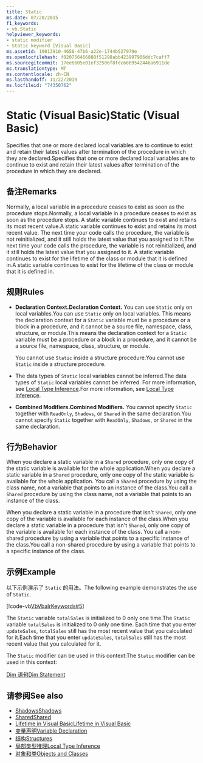 ```yaml
---
title: Static
ms.date: 07/20/2015
f1_keywords:
- vb.Static
helpviewer_keywords:
- static modifier
- Static keyword [Visual Basic]
ms.assetid: 19013910-4658-47b6-a22e-1744b527979e
ms.openlocfilehash: f020756466888f51298abb423997906ddc7caff7
ms.sourcegitcommit: 17ee6605e01ef32506f8fdc686954244ba6911de
ms.translationtype: MT
ms.contentlocale: zh-CN
ms.lasthandoff: 11/22/2019
ms.locfileid: "74350762"
---
```

# <a name="static-visual-basic"></a><span data-ttu-id="4b52b-102">Static (Visual Basic)</span><span class="sxs-lookup"><span data-stu-id="4b52b-102">Static (Visual Basic)</span></span>
<span data-ttu-id="4b52b-103">Specifies that one or more declared local variables are to continue to exist and retain their latest values after termination of the procedure in which they are declared.</span><span class="sxs-lookup"><span data-stu-id="4b52b-103">Specifies that one or more declared local variables are to continue to exist and retain their latest values after termination of the procedure in which they are declared.</span></span>  
  
## <a name="remarks"></a><span data-ttu-id="4b52b-104">备注</span><span class="sxs-lookup"><span data-stu-id="4b52b-104">Remarks</span></span>  
 <span data-ttu-id="4b52b-105">Normally, a local variable in a procedure ceases to exist as soon as the procedure stops.</span><span class="sxs-lookup"><span data-stu-id="4b52b-105">Normally, a local variable in a procedure ceases to exist as soon as the procedure stops.</span></span> <span data-ttu-id="4b52b-106">A static variable continues to exist and retains its most recent value.</span><span class="sxs-lookup"><span data-stu-id="4b52b-106">A static variable continues to exist and retains its most recent value.</span></span> <span data-ttu-id="4b52b-107">The next time your code calls the procedure, the variable is not reinitialized, and it still holds the latest value that you assigned to it.</span><span class="sxs-lookup"><span data-stu-id="4b52b-107">The next time your code calls the procedure, the variable is not reinitialized, and it still holds the latest value that you assigned to it.</span></span> <span data-ttu-id="4b52b-108">A static variable continues to exist for the lifetime of the class or module that it is defined in.</span><span class="sxs-lookup"><span data-stu-id="4b52b-108">A static variable continues to exist for the lifetime of the class or module that it is defined in.</span></span>  
  
## <a name="rules"></a><span data-ttu-id="4b52b-109">规则</span><span class="sxs-lookup"><span data-stu-id="4b52b-109">Rules</span></span>  
  
- <span data-ttu-id="4b52b-110">**Declaration Context.**</span><span class="sxs-lookup"><span data-stu-id="4b52b-110">**Declaration Context.**</span></span> <span data-ttu-id="4b52b-111">You can use `Static` only on local variables.</span><span class="sxs-lookup"><span data-stu-id="4b52b-111">You can use `Static` only on local variables.</span></span> <span data-ttu-id="4b52b-112">This means the declaration context for a `Static` variable must be a procedure or a block in a procedure, and it cannot be a source file, namespace, class, structure, or module.</span><span class="sxs-lookup"><span data-stu-id="4b52b-112">This means the declaration context for a `Static` variable must be a procedure or a block in a procedure, and it cannot be a source file, namespace, class, structure, or module.</span></span>  
  
     <span data-ttu-id="4b52b-113">You cannot use `Static` inside a structure procedure.</span><span class="sxs-lookup"><span data-stu-id="4b52b-113">You cannot use `Static` inside a structure procedure.</span></span>  
  
- <span data-ttu-id="4b52b-114">The data types of `Static` local variables cannot be inferred.</span><span class="sxs-lookup"><span data-stu-id="4b52b-114">The data types of `Static` local variables cannot be inferred.</span></span> <span data-ttu-id="4b52b-115">For more information, see [Local Type Inference](../../../visual-basic/programming-guide/language-features/variables/local-type-inference.md).</span><span class="sxs-lookup"><span data-stu-id="4b52b-115">For more information, see [Local Type Inference](../../../visual-basic/programming-guide/language-features/variables/local-type-inference.md).</span></span>  
  
- <span data-ttu-id="4b52b-116">**Combined Modifiers.**</span><span class="sxs-lookup"><span data-stu-id="4b52b-116">**Combined Modifiers.**</span></span> <span data-ttu-id="4b52b-117">You cannot specify `Static` together with `ReadOnly`, `Shadows`, or `Shared` in the same declaration.</span><span class="sxs-lookup"><span data-stu-id="4b52b-117">You cannot specify `Static` together with `ReadOnly`, `Shadows`, or `Shared` in the same declaration.</span></span>  
  
## <a name="behavior"></a><span data-ttu-id="4b52b-118">行为</span><span class="sxs-lookup"><span data-stu-id="4b52b-118">Behavior</span></span>  
 <span data-ttu-id="4b52b-119">When you declare a static variable in a `Shared` procedure, only one copy of the static variable is available for the whole application.</span><span class="sxs-lookup"><span data-stu-id="4b52b-119">When you declare a static variable in a `Shared` procedure, only one copy of the static variable is available for the whole application.</span></span> <span data-ttu-id="4b52b-120">You call a `Shared` procedure by using the class name, not a variable that points to an instance of the class.</span><span class="sxs-lookup"><span data-stu-id="4b52b-120">You call a `Shared` procedure by using the class name, not a variable that points to an instance of the class.</span></span>  
  
 <span data-ttu-id="4b52b-121">When you declare a static variable in a procedure that isn't `Shared`, only one copy of the variable is available for each instance of the class.</span><span class="sxs-lookup"><span data-stu-id="4b52b-121">When you declare a static variable in a procedure that isn't `Shared`, only one copy of the variable is available for each instance of the class.</span></span> <span data-ttu-id="4b52b-122">You call a non-shared procedure by using a variable that points to a specific instance of the class.</span><span class="sxs-lookup"><span data-stu-id="4b52b-122">You call a non-shared procedure by using a variable that points to a specific instance of the class.</span></span>  
  
## <a name="example"></a><span data-ttu-id="4b52b-123">示例</span><span class="sxs-lookup"><span data-stu-id="4b52b-123">Example</span></span>  
 <span data-ttu-id="4b52b-124">以下示例演示了 `Static` 的用法。</span><span class="sxs-lookup"><span data-stu-id="4b52b-124">The following example demonstrates the use of `Static`.</span></span>  
  
 [!code-vb[VbVbalrKeywords#5](~/samples/snippets/visualbasic/VS_Snippets_VBCSharp/VbVbalrKeywords/VB/Class1.vb#5)]  
  
 <span data-ttu-id="4b52b-125">The `Static` variable `totalSales` is initialized to 0 only one time.</span><span class="sxs-lookup"><span data-stu-id="4b52b-125">The `Static` variable `totalSales` is initialized to 0 only one time.</span></span> <span data-ttu-id="4b52b-126">Each time that you enter `updateSales`, `totalSales` still has the most recent value that you calculated for it.</span><span class="sxs-lookup"><span data-stu-id="4b52b-126">Each time that you enter `updateSales`, `totalSales` still has the most recent value that you calculated for it.</span></span>  
  
 <span data-ttu-id="4b52b-127">The `Static` modifier can be used in this context:</span><span class="sxs-lookup"><span data-stu-id="4b52b-127">The `Static` modifier can be used in this context:</span></span>  
  
 [<span data-ttu-id="4b52b-128">Dim 语句</span><span class="sxs-lookup"><span data-stu-id="4b52b-128">Dim Statement</span></span>](../../../visual-basic/language-reference/statements/dim-statement.md)  
  
## <a name="see-also"></a><span data-ttu-id="4b52b-129">请参阅</span><span class="sxs-lookup"><span data-stu-id="4b52b-129">See also</span></span>

- [<span data-ttu-id="4b52b-130">Shadows</span><span class="sxs-lookup"><span data-stu-id="4b52b-130">Shadows</span></span>](../../../visual-basic/language-reference/modifiers/shadows.md)
- [<span data-ttu-id="4b52b-131">Shared</span><span class="sxs-lookup"><span data-stu-id="4b52b-131">Shared</span></span>](../../../visual-basic/language-reference/modifiers/shared.md)
- [<span data-ttu-id="4b52b-132">Lifetime in Visual Basic</span><span class="sxs-lookup"><span data-stu-id="4b52b-132">Lifetime in Visual Basic</span></span>](../../../visual-basic/programming-guide/language-features/declared-elements/lifetime.md)
- [<span data-ttu-id="4b52b-133">变量声明</span><span class="sxs-lookup"><span data-stu-id="4b52b-133">Variable Declaration</span></span>](../../../visual-basic/programming-guide/language-features/variables/variable-declaration.md)
- [<span data-ttu-id="4b52b-134">结构</span><span class="sxs-lookup"><span data-stu-id="4b52b-134">Structures</span></span>](../../../visual-basic/programming-guide/language-features/data-types/structures.md)
- [<span data-ttu-id="4b52b-135">局部类型推理</span><span class="sxs-lookup"><span data-stu-id="4b52b-135">Local Type Inference</span></span>](../../../visual-basic/programming-guide/language-features/variables/local-type-inference.md)
- [<span data-ttu-id="4b52b-136">对象和类</span><span class="sxs-lookup"><span data-stu-id="4b52b-136">Objects and Classes</span></span>](../../../visual-basic/programming-guide/language-features/objects-and-classes/index.md)

